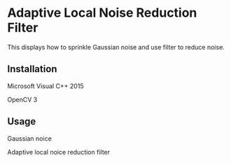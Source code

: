 # Adaptive Local Noise Reduction Filter

This displays how to sprinkle Gaussian noise and use filter to reduce noise.

## Installation

Microsoft Visual C++ 2015

OpenCV 3

## Usage

Gaussian noice

Adaptive local noice reduction filter

